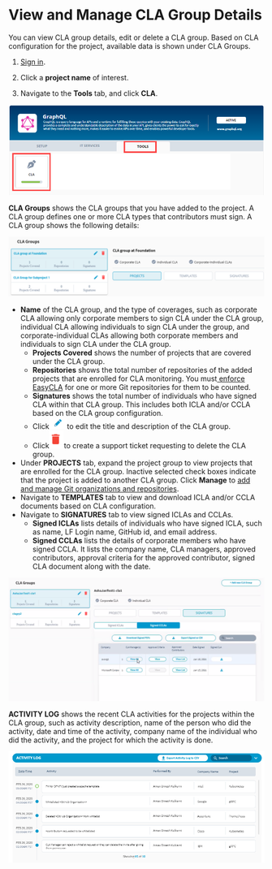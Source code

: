 # View and Manage CLA Group Details

You can view CLA group details, edit or delete a CLA group. Based on CLA configuration for the project, available data is shown under CLA Groups.

1. [Sign in](sign-in-to-project-control-center.md).

2. Click a **project name** of interest.

3. Navigate to the **Tools** tab, and click **CLA**.

![Tools](../../.gitbook/assets/tools-tab.png)

**CLA Groups** shows the CLA groups that you have added to the project. A CLA group defines one or more CLA types that contributors must sign. A CLA group shows the following details:

![CLA Groups](../../.gitbook/assets/cla-group-names.png)

* **Name** of the CLA group, and the type of coverages, such as corporate CLA allowing only corporate members to sign CLA under the CLA group, individual CLA allowing individuals to sign CLA under the group, and corporate-individual CLAs allowing both corporate members and individuals to sign CLA under the CLA group. 
  * **Projects Covered** shows the number of projects that are covered under the CLA group.
  * **Repositories** shows the total number of repositories of the added projects that are enrolled for CLA monitoring. You must[ enforce EasyCLA](add-and-manage-git-organizations-and-repositories/enforce-or-remove-cla-monitoring.md) for one or more Git repositories for them to be counted.
  * **Signatures** shows the total number of individuals who have signed CLA within that CLA group. This includes both ICLA and/or CCLA based on the CLA group configuration.
  * Click![](../../.gitbook/assets/edit-cta.png)to edit the title and description of the CLA group.
  * Click![](../../.gitbook/assets/delete-icon.png)to create a support ticket requesting to delete the CLA group. 
* Under **PROJECTS** tab, expand the project group to view projects that are enrolled for the CLA group. Inactive selected check boxes indicate that the project is added to another CLA group. Click **Manage** to [add and manage Git organizations and repositories](add-and-manage-git-organizations-and-repositories/).
* Navigate to **TEMPLATES** tab to view and download ICLA and/or CCLA documents based on CLA configuration.
* Navigate to **SIGNATURES** tab to view signed ICLAs and CCLAs.
  * **Signed ICLAs** lists details of individuals who have signed ICLA, such as name, LF Login name, GitHub id, and email address.
  * **Signed CCLAs** lists the details of corporate members who have signed CCLA. It lists the company name, CLA managers, approved contributors, approval criteria for the approved contributor, signed CLA document along with the date.

![Signed CCLAs](../../.gitbook/assets/signed-cclas.png)

**ACTIVITY LOG** shows the recent CLA activities for the projects within the CLA group, such as activity description, name of the person who did the activity, date and time of the activity, company name of the individual who did the activity, and the project for which the activity is done.

![](../../.gitbook/assets/activity-log.png)

 

